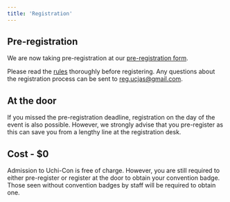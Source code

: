 ```yaml
---
title: 'Registration'
---
```

## Pre-registration
We are now taking pre-registration at our [pre-registration form](https://docs.google.com/forms/d/1EylkCpTNfVQDso8ty6cfyVSX01zNQ0TCoJqUuuVBEEs/viewform).


Please read the [rules](/uchi-con/rules) thoroughly before registering.
Any questions about the registration process can be sent to reg.ucjas@gmail.com.

## At the door
If you missed the pre-registration deadline, registration on the day of the event is also possible. However, we strongly advise that you pre-register as this can save you from a lengthy line at the registration desk.

## Cost - $0

Admission to Uchi-Con is free of charge. However, you are still required to either pre-register or register at the door to obtain your convention badge. Those seen without convention badges by staff will be required to obtain one.